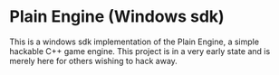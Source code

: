 # Plain Engine (Windows sdk)
This is a windows sdk implementation of the Plain Engine, a simple hackable C++ game engine. This project is in a very early state and is merely here for others wishing to hack away.